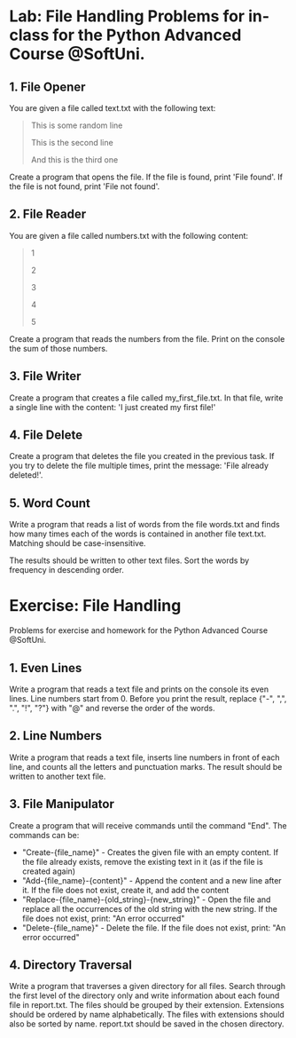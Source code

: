 # Lab: File Handling Problems for in-class for the Python Advanced Course @SoftUni.

## 1. File Opener

You are given a file called text.txt with the following text:

> This is some random line
> 
> This is the second line
> 
> And this is the third one

Create a program that opens the file. If the file is found, print 'File found'. If the file is not found, print 'File not found'.

## 2. File Reader

You are given a file called numbers.txt with the following content:

> 1
> 
> 2
> 
> 3
> 
> 4
> 
> 5

Create a program that reads the numbers from the file. Print on the console the sum of those numbers.

## 3. File Writer

Create a program that creates a file called my_first_file.txt. In that file, write a single line with the content: 'I just created my first file!'

## 4. File Delete

Create a program that deletes the file you created in the previous task. If you try to delete the file multiple times, print the message: 'File already deleted!'.

## 5. Word Count

Write a program that reads a list of words from the file words.txt and finds how many times each of the words is contained in another file text.txt. Matching should be case-insensitive.

The results should be written to other text files. Sort the words by frequency in descending order.

# Exercise: File Handling
Problems for exercise and homework for the Python Advanced Course @SoftUni.
## 1. Even Lines
Write a program that reads a text file and prints on the console its even lines. Line numbers start from 0. Before you print the result, replace {"-", ",", ".", "!", "?"} with "@" and reverse the order of the words.


## 2. Line Numbers
Write a program that reads a text file, inserts line numbers in front of each line, and counts all the letters and punctuation marks. The result should be written to another text file. 

## 3. File Manipulator
Create a program that will receive commands until the command "End". The commands can be:
- "Create-{file_name}" - Creates the given file with an empty content. If the file already exists, remove the existing text in it (as if the file is created again)
- "Add-{file_name}-{content}" - Append the content and a new line after it. If the file does not exist, create it, and add the content
- "Replace-{file_name}-{old_string}-{new_string}" - Open the file and replace all the occurrences of the old string with the new string. If the file does not exist, print: "An error occurred"
- "Delete-{file_name}" - Delete the file. If the file does not exist, print: "An error occurred"

## 4. Directory Traversal
Write a program that traverses a given directory for all files.
Search through the first level of the directory only and write information about each found file in report.txt.
The files should be grouped by their extension.
Extensions should be ordered by name alphabetically.
The files with extensions should also be sorted by name. report.txt should be saved in the chosen directory.

